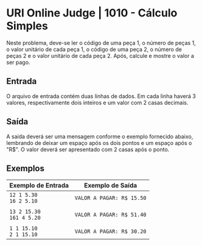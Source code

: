 # URI Online Judge | 1010 - Cálculo Simples
Neste problema, deve-se ler o código de uma peça 1, o número de peças 1, o valor unitário de cada peça 1, o código de uma peça 2, o número de peças 2 e o valor unitário de cada peça 2. Após, calcule e mostre o valor a ser pago.

## Entrada
O arquivo de entrada contém duas linhas de dados. Em cada linha haverá 3 valores, respectivamente dois inteiros e um valor com 2 casas decimais.

## Saída
A saída deverá ser uma mensagem conforme o exemplo fornecido abaixo, lembrando de deixar um espaço após os dois pontos e um espaço após o "R$". O valor deverá ser apresentado com 2 casas após o ponto.

## Exemplos
|Exemplo de Entrada|Exemplo de Saída|
|-|-|
|`12 1 5.30` <br> `16 2 5.10`|`VALOR A PAGAR: R$ 15.50`|
|||
|`13 2 15.30` <br> `161 4 5.20`|`VALOR A PAGAR: R$ 51.40`|
|||
|`1 1 15.10` <br> `2 1 15.10`|`VALOR A PAGAR: R$ 30.20`|